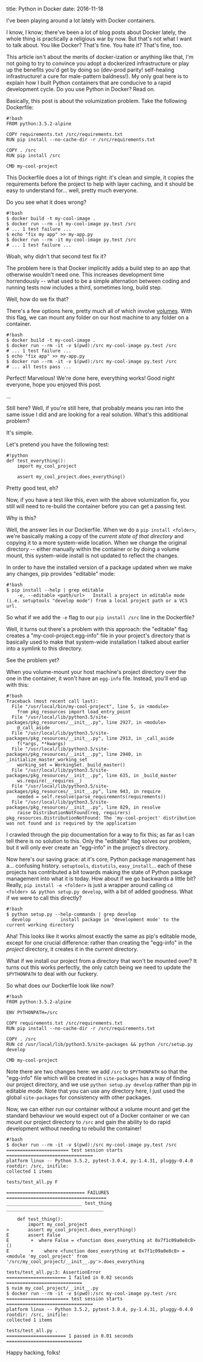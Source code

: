title: Python in Docker
date: 2016-11-18

I've been playing around a lot lately with Docker containers.

I know, I know; there've been a lot of blog posts about Docker lately, the
whole thing is practically a religious war by now. But that's not what I want
to talk about. You like Docker? That's fine. You hate it? That's fine, too.

This article isn't about the merits of docker-ization or anything like that,
I'm not going to try to convince you adopt a dockerized infrastructure or play
up the benefits you'd get by doing so (dev-prod parity! self-healing
infrastructure! a cure for male-pattern baldness!). My only goal here is to
explain how I built Python containers that are conducive to a rapid development
cycle. Do you use Python in Docker? Read on.

Basically, this post is about the volumization problem. Take the following
Dockerfile:

    #!bash
    FROM python:3.5.2-alpine

    COPY requirements.txt /src/requirements.txt
    RUN pip install --no-cache-dir -r /src/requirements.txt

    COPY . /src
    RUN pip install /src

    CMD my-cool-project

This Dockerfile does a lot of things right: it's clean and simple, it copies
the requirements before the project to help with layer caching, and it should
be easy to understand for... well, pretty much everyone.

Do you see what it does wrong?

    #!bash
    $ docker build -t my-cool-image .
    $ docker run --rm -it my-cool-image py.test /src
    # ... 1 test failure ...
    $ echo "fix my app" >> my-app.py
    $ docker run --rm -it my-cool-image py.test /src
    # ... 1 test failure ...

Woah, why didn't that second test fix it?

The problem here is that Docker implicitly adds a build step to an app that
otherwise wouldn't need one. This increases development time horrendously --
what used to be a simple alternation between coding and running tests now
includes a third, sometimes long, build step.

Well, how do we fix that?

There's a few options here, pretty much all of which involve
[volumes](https://docs.docker.com/engine/reference/builder/#/volume). With this
flag, we can mount any folder on our host machine to any folder on a container.

    #!bash
    $ docker build -t my-cool-image .
    $ docker run --rm -it -v $(pwd):/src my-cool-image py.test /src
    # ... 1 test failure ...
    $ echo "fix app" >> my-app.py
    $ docker run --rm -it -v $(pwd):/src my-cool-image py.test /src
    # ... all tests pass ...

Perfect! Marvelous! We're done here, everything works! Good night everyone,
hope you enjoyed this post.

...

Still here? Well, if you're still here, that probably means you ran into the
same issue I did and are looking for a real solution. What's this additional
problem?

It's simple.

Let's pretend you have the following test:

    #!python
    def test_everything():
        import my_cool_project

        assert my_cool_project.does_everything()

Pretty good test, eh?

Now, if you have a test like this, even with the above volumization fix, you
still will need to re-build the container before you can get a passing test.

Why is this?

Well, the answer lies in our Dockerfile. When we do a `pip install <folder>`,
we're basically making a copy of the _current state of that directory_ and
copying it to a more system-wide location. When we change the original
directory -- either manually within the container or by doing a volume mount,
this system-wide install is not updated to reflect the changes.

In order to have the installed version of a package updated when we make any
changes, pip provides "editable" mode:

    #!bash
    $ pip install --help | grep editable
        -e, --editable <path/url>   Install a project in editable mode (i.e. setuptools "develop mode") from a local project path or a VCS url.

So what if we add the `-e` flag to our `pip install /src` line in the
Dockerfile?

Well, it turns out there's a problem with this approach: the "editable" flag
creates a "my-cool-project.egg-info" file in your project's directory that is
basically used to make that system-wide installation I talked about earlier
into a symlink to this directory.

See the problem yet?

When you volume-mount your host machine's project directory over the one in the
container, it won't have an `egg-info` file. Instead, you'll end up with this:

    #!bash
    Traceback (most recent call last):
      File "/usr/local/bin/my-cool-project", line 5, in <module>
        from pkg_resources import load_entry_point
      File "/usr/local/lib/python3.5/site-packages/pkg_resources/__init__.py", line 2927, in <module>
        @_call_aside
      File "/usr/local/lib/python3.5/site-packages/pkg_resources/__init__.py", line 2913, in _call_aside
        f(*args, **kwargs)
      File "/usr/local/lib/python3.5/site-packages/pkg_resources/__init__.py", line 2940, in _initialize_master_working_set
        working_set = WorkingSet._build_master()
      File "/usr/local/lib/python3.5/site-packages/pkg_resources/__init__.py", line 635, in _build_master
        ws.require(__requires__)
      File "/usr/local/lib/python3.5/site-packages/pkg_resources/__init__.py", line 943, in require
        needed = self.resolve(parse_requirements(requirements))
      File "/usr/local/lib/python3.5/site-packages/pkg_resources/__init__.py", line 829, in resolve
        raise DistributionNotFound(req, requirers)
    pkg_resources.DistributionNotFound: The 'my-cool-project' distribution was not found and is required by the application

I crawled through the pip documentation for a way to fix this; as far as I can
tell there is no solution to this. Only the "editable" flag solves our problem,
but it will only ever create an "egg-info" in the project's directory.

Now here's our saving grace: at it's core, Python package management has a...
confusing history. `setuptools`, `distutils`, `easy_install`... each of these
projects has contributed a bit towards making the state of Python package
management into what it is today. How about if we go backwards a little bit?
Really, `pip install -e <folder>` is just a wrapper around calling `cd <folder>
&& python setup.py develop`, with a bit of added goodness. What if we were to
call this directly?

    #!bash
    $ python setup.py --help-commands | grep develop
      develop           install package in 'development mode' to the current working directory

Aha! This looks like it works almost exactly the same as pip's editable mode,
except for one crucial difference: rather than creating the "egg-info" in the
_project_ directory, it creates it in the _current_ directory.

What if we install our project from a directory that won't be mounted over? It
turns out this works perfectly, the only catch being we need to update the
`$PYTHONPATH` to deal with our fuckery.

So what does our Dockerfile look like now?

    #!bash
    FROM python:3.5.2-alpine

    ENV PYTHONPATH=/src

    COPY requirements.txt /src/requirements.txt
    RUN pip install --no-cache-dir -r /src/requirements.txt

    COPY . /src
    RUN cd /usr/local/lib/python3.5/site-packages && python /src/setup.py develop

    CMD my-cool-project

Note there are two changes here: we add `/src` to `$PYTHONPATH` so that the
"egg-info" file which will be created in `site-packages` has a way of finding
our project directory, and we use `python setup.py develop` rather than pip in
editable mode. Note that you can use any directory here, I just used the global
`site-packages` for consistency with other packages.

Now, we can either run our container without a volume mount and get the
standard behaviour we would expect out of a Docker container or we can mount
our project directory to `/src` and gain the ability to do rapid development
without needing to rebuild the container!

    #!bash
    $ docker run --rm -it -v $(pwd):/src my-cool-image py.test /src
    ======================= test session starts ================================
    platform linux -- Python 3.5.2, pytest-3.0.4, py-1.4.31, pluggy-0.4.0
    rootdir: /src, inifile:
    collected 1 items

    tests/test_all.py F

    ============================= FAILURES =====================================
    ____________________________ test_thing ____________________________________

        def test_thing():
            import my_cool_project
    >       assert my_cool_project.does_everything()
    E       assert False
    E        +  where False = <function does_everything at 0x7f1c09a0e8c8>()
    E        +    where <function does_everything at 0x7f1c09a0e8c8> = <module 'my_cool_project' from '/src/my_cool_project/__init__.py'>.does_everything

    tests/test_all.py:3: AssertionError
    ====================== 1 failed in 0.02 seconds ============================
    $ nvim my_cool_project/__init__.py
    $ docker run --rm -it -v $(pwd):/src my-cool-image py.test /src
    ======================= test session starts ================================
    platform linux -- Python 3.5.2, pytest-3.0.4, py-1.4.31, pluggy-0.4.0
    rootdir: /src, inifile:
    collected 1 items

    tests/test_all.py .
    ====================== 1 passed in 0.01 seconds ============================

Happy hacking, folks!
